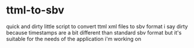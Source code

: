 # ttml-to-sbv
quick and dirty little script to convert ttml xml files to sbv format
i say dirty because timestamps are a bit different than standard sbv format
but it's suitable for the needs of the application i'm working on
